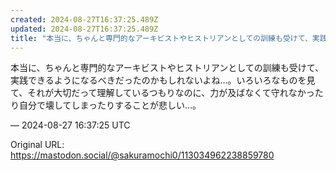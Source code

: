```yaml
---
created: 2024-08-27T16:37:25.489Z
updated: 2024-08-27T16:37:25.489Z
title: "本当に、ちゃんと専門的なアーキビストやヒストリアンとしての訓練も受けて、実践できるようになるべきだったのかもしれないよね…。いろいろなものを見て、それが大切だっ[...]"
---
```


<p>本当に、ちゃんと専門的なアーキビストやヒストリアンとしての訓練も受けて、実践できるようになるべきだったのかもしれないよね…。いろいろなものを見て、それが大切だって理解しているつもりなのに、力が及ばなくて守れなかったり自分で壊してしまったりすることが悲しい…。</p>

&mdash; 2024-08-27 16:37:25 UTC

Original URL: https://mastodon.social/@sakuramochi0/113034962238859780
